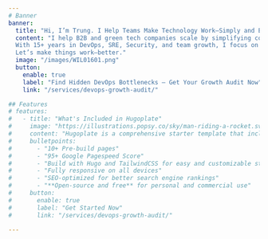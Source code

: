 ```yaml
---
# Banner
banner:
  title: "Hi, I’m Trung. I Help Teams Make Technology Work—Simply and Effectively."
  content: "I help B2B and green tech companies scale by simplifying complex technology.
  With 15+ years in DevOps, SRE, Security, and team growth, I focus on practical solutions that improve workflow, cut waste, and support the people behind the tech.
  Let’s make things work—better."
  image: "/images/WIL01601.png"
  button:
    enable: true
    label: "Find Hidden DevOps Bottlenecks – Get Your Growth Audit Now"
    link: "/services/devops-growth-audit/"

## Features
# features:
#   - title: "What's Included in Hugoplate"
#     image: "https://illustrations.popsy.co/sky/man-riding-a-rocket.svg"
#     content: "Hugoplate is a comprehensive starter template that includes everything you need to get started with your Hugo project. What's Included in Hugoplate"
#     bulletpoints:
#       - "10+ Pre-build pages"
#       - "95+ Google Pagespeed Score"
#       - "Build with Hugo and TailwindCSS for easy and customizable styling"
#       - "Fully responsive on all devices"
#       - "SEO-optimized for better search engine rankings"
#       - "**Open-source and free** for personal and commercial use"
#     button:
#       enable: true
#       label: "Get Started Now"
#       link: "/services/devops-growth-audit/"

---
```

<!-- {{ partial "substack-widget.html" }} -->

<!-- ---
# Banner
banner:
  title: "Scaling Isn’t Guesswork — It’s Cultivation. Let’s Engineer Your Growth."
  content: "Just like a thriving garden, great engineering teams and tech stacks don’t grow by accident. They need the right structure, strategy, and care. I help founders and engineering leaders scale efficiently—nurturing both the people and the systems that power success."
  image: "/images/WIL01601.jpeg"
  button:
    enable: true
    label: "Subscribe for Growth Insights"
    link: "https://theuncomfortzone.substack.com/"
--- -->

